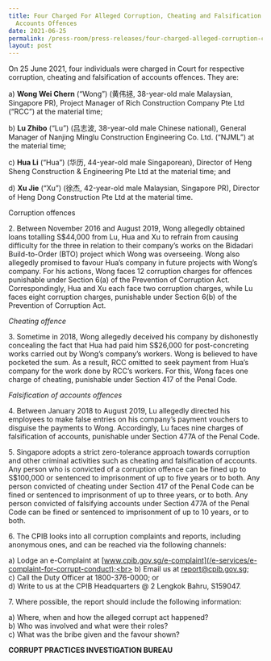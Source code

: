 ```yaml
---
title: Four Charged For Alleged Corruption, Cheating and Falsification of
  Accounts Offences
date: 2021-06-25
permalink: /press-room/press-releases/four-charged-alleged-corruption-cheating-and-falsification-accounts
layout: post
---
```

On 25 June 2021, four individuals were charged in Court for respective corruption, cheating and falsification of accounts offences. They are:

a) **Wong Wei Chern** (“Wong”) (黄伟拯, 38-year-old male Malaysian, Singapore PR), Project Manager of Rich Construction Company Pte Ltd (“RCC”) at the material time;

b) **Lu Zhibo** (“Lu”) (吕志波, 38-year-old male Chinese national), General Manager of Nanjing Minglu Construction Engineering Co. Ltd. (“NJML”) at the material time;

c) **Hua Li** (“Hua”) (华历, 44-year-old male Singaporean), Director of Heng Sheng Construction & Engineering Pte Ltd at the material time; and

d) **Xu Jie** (“Xu”) (徐杰, 42-year-old male Malaysian, Singapore PR), Director of Heng Dong Construction Pte Ltd at the material time.
 

Corruption offences

2\.  Between November 2016 and August 2019, Wong allegedly obtained loans totalling S$44,000 from Lu, Hua and Xu to refrain from causing difficulty for the three in relation to their company’s works on the Bidadari Build-to-Order (BTO) project which Wong was overseeing. Wong also allegedly promised to favour Hua’s company in future projects with Wong’s company.  For his actions, Wong faces 12 corruption charges for offences punishable under Section 6(a) of the Prevention of Corruption Act. Correspondingly, Hua and Xu each face two corruption charges, while Lu faces eight corruption charges, punishable under Section 6(b) of the Prevention of Corruption Act. 

*Cheating offence*

3\.       Sometime in 2018, Wong allegedly deceived his company by dishonestly concealing the fact that Hua had paid him S$26,000 for post-concreting works carried out by Wong’s company’s workers. Wong is believed to have pocketed the sum. As a result, RCC omitted to seek payment from Hua’s company for the work done by RCC’s workers. For this, Wong faces one charge of cheating, punishable under Section 417 of the Penal Code.  

*Falsification of accounts offences*

4\. Between January 2018 to August 2019, Lu allegedly directed his employees to make false entries on his company’s payment vouchers to disguise the payments to Wong. Accordingly, Lu faces nine charges of falsification of accounts, punishable under Section 477A of the Penal Code.

5\.         Singapore adopts a strict zero-tolerance approach towards corruption and other criminal activities such as cheating and falsification of accounts. Any person who is convicted of a corruption offence can be fined up to S$100,000 or sentenced to imprisonment of up to five years or to both. Any person convicted of cheating under Section 417 of the Penal Code can be fined or sentenced to imprisonment of up to three years, or to both. Any person convicted of falsifying accounts under Section 477A of the Penal Code can be fined or sentenced to imprisonment of up to 10 years, or to both. 

6\.         The CPIB looks into all corruption complaints and reports, including anonymous ones, and can be reached via the following channels:

a) Lodge an e-Complaint at [www.cpib.gov.sg/e-complaint](/e-services/e-complaint-for-corrupt-conduct);<br>
b) Email us at [report@cpib.gov.sg](report@cpib.gov.sg);<Br>
c) Call the Duty Officer at 1800-376-0000; or<br>
d) Write to us at the CPIB Headquarters @ 2 Lengkok Bahru, S159047.

7\.       Where possible, the report should include the following information:

a) Where, when and how the alleged corrupt act happened?<br>
b) Who was involved and what were their roles?<br>
c) What was the bribe given and the favour shown?


**CORRUPT PRACTICES INVESTIGATION BUREAU**
